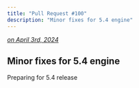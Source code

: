 ```yaml
---
title: "Pull Request #100"
description: "Minor fixes for 5.4 engine"
---
```


*[on April 3rd, 2024](https://github.com/BlueprintAttributes/BlueprintAttributes/pull/100)*

## Minor fixes for 5.4 engine

Preparing for 5.4 release

